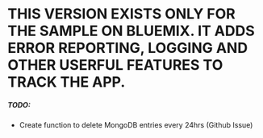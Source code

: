 # THIS VERSION EXISTS ONLY FOR THE SAMPLE ON BLUEMIX. IT ADDS ERROR REPORTING, LOGGING AND OTHER USERFUL FEATURES TO TRACK THE APP.

##### TODO:
- Create function to delete MongoDB entries every 24hrs (Github Issue)